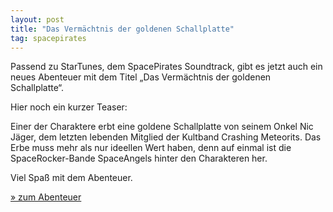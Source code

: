 ```yaml
---
layout: post
title: "Das Vermächtnis der goldenen Schallplatte"
tag: spacepirates
---
```


Passend zu StarTunes, dem SpacePirates Soundtrack, gibt es jetzt auch ein neues Abenteuer mit dem Titel „Das Vermächtnis der goldenen Schallplatte“.

Hier noch ein kurzer Teaser:

Einer der Charaktere erbt eine goldene Schallplatte von seinem Onkel Nic Jäger, dem letzten lebenden Mitglied der Kultband Crashing Meteorits. Das Erbe muss mehr als nur  ideellen Wert haben, denn auf einmal ist die SpaceRocker-Bande SpaceAngels hinter den Charakteren her.

Viel Spaß mit dem Abenteuer.

[» zum Abenteuer](/Abenteuer/Das_Vermächtnis_der_goldenen_Schallplatte/)

